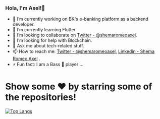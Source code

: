 ### Hola, I'm Axel!👋

- 🔭 I’m currently working on BK's e-banking platform as a backend developer.
- 🌱 I’m currently learning Flutter.
- 👯 I’m looking to collaborate on [Twitter - @shemaromeoaxel](https://twitter.com/shemaromeoaxel).
- 🤔 I’m looking for help with Blockchain.
- 💬 Ask me about tech-related stuff.
- 📫 How to reach me: [Twitter - @shemaromeoaxel](https://twitter.com/shemaromeoaxel), [Linkedin - Shema Romeo Axel](https://www.linkedin.com/in/shema-romeo-axel-105a03199/) .
- ⚡ Fun fact: I am a Bass 🎸 player ...


# Show some ❤️ by starring some of the repositories!

[![Top Langs](https://github-readme-stats.vercel.app/api/top-langs/?username=ShemaAxel&layout=compact)](https://github.com/ShemaAxel/github-readme-stats)
